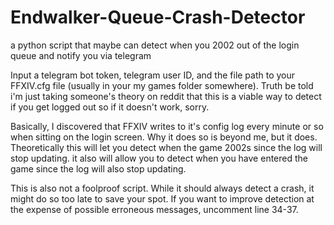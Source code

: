 # Endwalker-Queue-Crash-Detector
a python script that maybe can detect when you 2002 out of the login queue and notify you via telegram

Input a telegram bot token, telegram user ID, and the file path to your FFXIV.cfg file (usually in your my games folder somewhere). Truth be told i'm just taking someone's theory on reddit that this is a viable way to detect if you get logged out so if it doesn't work, sorry.

Basically, I discovered that FFXIV writes to it's config log every minute or so when sitting on the login screen. Why it does so is beyond me, but it does. Theoretically this will let you detect when the game 2002s since the log will stop updating. it also will allow you to detect when you have entered the game since the log will also stop updating.

This is also not a foolproof script. While it should always detect a crash, it might do so too late to save your spot. If you want to improve detection at the expense of possible erroneous messages, uncomment line 34-37.
